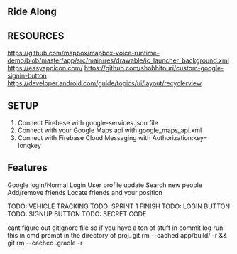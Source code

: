## Ride Along

## RESOURCES
https://github.com/mapbox/mapbox-voice-runtime-demo/blob/master/app/src/main/res/drawable/ic_launcher_background.xml
https://easyappicon.com/
https://github.com/shobhitpuri/custom-google-signin-button
https://developer.android.com/guide/topics/ui/layout/recyclerview

## SETUP
1. Connect Firebase with google-services.json file
2. Connect with your Google Maps api with google_maps_api.xml
3. Connect with Firebase Cloud Messaging with Authorization:key= longkey

## Features
Google login/Normal Login
User profile update
Search new people
Add/remove friends
Locate friends and your position

TODO: VEHICLE TRACKING
TODO: SPRINT 1 FINISH
TODO: LOGIN BUTTON
TODO: SIGNUP BUTTON
TODO: SECRET CODE

cant figure out gitignore file so if you have a ton of stuff in commit log run this in cmd prompt in the directory of proj.
git rm --cached app/build/ -r && git rm --cached .gradle -r